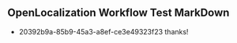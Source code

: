 ## OpenLocalization Workflow Test MarkDown
* 20392b9a-85b9-45a3-a8ef-ce3e49323f23 thanks!

<!--HONumber=Aug16_HO3-->


